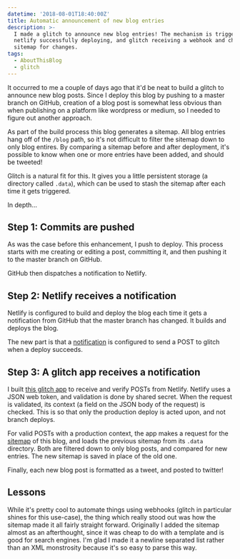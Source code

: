 ```yaml
---
datetime: '2018-08-01T18:40:00Z'
title: Automatic announcement of new blog entries
description: >-
  I made a glitch to announce new blog entries! The mechanism is triggered by
  netlify successfully deploying, and glitch receiving a webhook and checking a
  sitemap for changes.
tags:
  - AboutThisBlog
  - glitch
---
```

It occurred to me a couple of days ago that it'd be neat to build a glitch to
announce new blog posts. Since I deploy this blog by pushing to a master branch
on GitHub, creation of a blog post is somewhat less obvious than when publishing
on a platform like wordpress or medium, so I needed to figure out another
approach.

As part of the build process this blog generates a sitemap. All blog entries
hang off of the `/blog` path, so it's not difficult to filter the sitemap down
to only blog entires. By comparing a sitemap before and after deployment, it's
possible to know when one or more entries have been added, and should be
tweeted!

Glitch is a natural fit for this. It gives you a little persistent storage (a
directory called `.data`), which can be used to stash the sitemap after each
time it gets triggered.

In depth...

## Step 1: Commits are pushed

As was the case before this enhancement, I push to deploy. This process starts
with me creating or editing a post, committing it, and then pushing it to the
master branch on GitHub.

GitHub then dispatches a notification to Netlify.

## Step 2: Netlify receives a notification

Netlify is configured to build and deploy the blog each time it gets a
notification from GitHub that the master branch has changed. It builds and
deploys the blog.

The new part is that a [notification][1] is configured to send a POST to glitch
when a deploy succeeds.

## Step 3: A glitch app receives a notification

I built [this glitch app][2] to receive and verify POSTs from Netlify. Netlify
uses a JSON web token, and validation is done by shared secret. When the request
is validated, its context (a field on the JSON body of the request) is checked.
This is so that only the production deploy is acted upon, and not branch
deploys.

For valid POSTs with a production context, the app makes a request for the
[sitemap][3] of this blog, and loads the previous sitemap from its
`.data` directory. Both are filtered down to only blog posts, and compared for
new entries. The new sitemap is saved in place of the old one.

Finally, each new blog post is formatted as a tweet, and posted to twitter!

## Lessons

While it's pretty cool to automate things using webhooks (glitch in particular
shines for this use-case), the thing which really stood out was how the sitemap
made it all fairly straight forward. Originally I added the sitemap almost as an
afterthought, since it was cheap to do with a template and is good for search
engines. I'm glad I made it a newline separated list rather than an XML
monstrosity because it's so easy to parse this way.

[1]: https://www.netlify.com/docs/webhooks/#outgoing-webhooks-and-notifications
[2]: https://glitch.com/~tweet-new-blog-posts
[3]: /sitemap.txt
